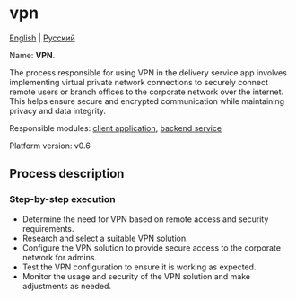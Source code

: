 # vpn

[English](vpn.md) | [Русский](vpn.ru.md)

Name: **VPN**.

The process responsible for using VPN in the delivery service app involves implementing virtual private network connections to securely connect remote users or branch offices to the corporate network over the internet. This helps ensure secure and encrypted communication while maintaining privacy and data integrity.

Responsible modules: [client application](../../frontend/adminclient.md), [backend service](../../backend/adminbackend.md)

Platform version: v0.6

## Process description

### Step-by-step execution

- Determine the need for VPN based on remote access and security requirements.
- Research and select a suitable VPN solution.
- Configure the VPN solution to provide secure access to the corporate network for admins.
- Test the VPN configuration to ensure it is working as expected.
- Monitor the usage and security of the VPN solution and make adjustments as needed.
